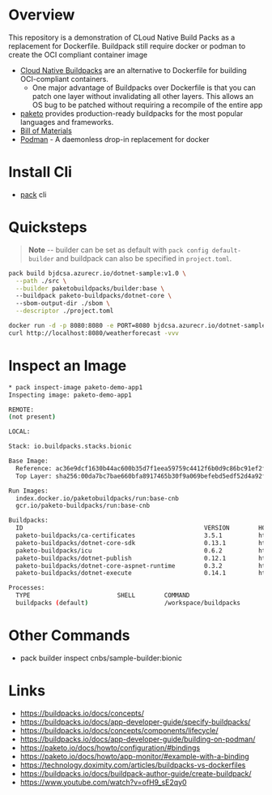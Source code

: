 # Overview

This repository is a demonstration of CLoud Native Build Packs as a replacement for Dockerfile.  Buildpack still require docker or podman to create the OCI compliant container image  
 
* [Cloud Native Buildpacks](https://buildpacks.io) are an alternative to Dockerfile for building OCI-compliant containers.
    * One major advantage of Buildpacks over Dockerfile is that you can patch one layer without invalidating all other layers. This allows an OS bug to be patched without requiring a recompile of the entire app
* [paketo](https://paketo.io/docs/) provides production-ready buildpacks for the most popular languages and frameworks.
* [Bill of Materials](https://paketo.io/docs/concepts/sbom/)
* [Podman](https://podman.io/) - A daemonless drop-in replacement for docker

# Install Cli
* [pack](https://github.com/briandenicola/tooling/blob/main/pack.sh) cli 

# Quicksteps
> **Note** -- builder can be set as default with `pack config default-builder` and buildpack can also be specified in `project.toml`.

```bash
pack build bjdcsa.azurecr.io/dotnet-sample:v1.0 \
  --path ./src \
  --builder paketobuildpacks/builder:base \ 
  --buildpack paketo-buildpacks/dotnet-core \ 
  --sbom-output-dir ./sbom \
  --descriptor ./project.toml

docker run -d -p 8080:8080 -e PORT=8080 bjdcsa.azurecr.io/dotnet-sample:v1.0
curl http://localhost:8080/weatherforecast -vvv
```

# Inspect an Image
```bash
* pack inspect-image paketo-demo-app1
Inspecting image: paketo-demo-app1

REMOTE:
(not present)

LOCAL:

Stack: io.buildpacks.stacks.bionic

Base Image:
  Reference: ac36e9dcf1630b44ac600b35d7f1eea59759c4412f6b0d9c86bc91ef2ff53dd3
  Top Layer: sha256:00da7bc7bae660bfa8917465b30f9a069befebd5edf52d4a92f07e465445c759

Run Images:
  index.docker.io/paketobuildpacks/run:base-cnb
  gcr.io/paketo-buildpacks/run:base-cnb

Buildpacks:
  ID                                                  VERSION        HOMEPAGE
  paketo-buildpacks/ca-certificates                   3.5.1          https://github.com/paketo-buildpacks/ca-certificates
  paketo-buildpacks/dotnet-core-sdk                   0.13.1         https://github.com/paketo-buildpacks/dotnet-core-sdk
  paketo-buildpacks/icu                               0.6.2          https://github.com/paketo-buildpacks/icu
  paketo-buildpacks/dotnet-publish                    0.12.1         https://github.com/paketo-buildpacks/dotnet-publish
  paketo-buildpacks/dotnet-core-aspnet-runtime        0.3.2          https://github.com/paketo-buildpacks/dotnet-core-aspnet-runtime
  paketo-buildpacks/dotnet-execute                    0.14.1         https://github.com/paketo-buildpacks/dotnet-execute

Processes:
  TYPE                        SHELL        COMMAND                      ARGS        WORK DIR
  buildpacks (default)                     /workspace/buildpacks                    /workspace
```

# Other Commands
* pack builder inspect cnbs/sample-builder:bionic

# Links
* https://buildpacks.io/docs/concepts/
* https://buildpacks.io/docs/app-developer-guide/specify-buildpacks/
* https://buildpacks.io/docs/concepts/components/lifecycle/
* https://buildpacks.io/docs/app-developer-guide/building-on-podman/
* https://paketo.io/docs/howto/configuration/#bindings
* https://paketo.io/docs/howto/app-monitor/#example-with-a-binding
* https://technology.doximity.com/articles/buildpacks-vs-dockerfiles
* https://buildpacks.io/docs/buildpack-author-guide/create-buildpack/
* https://www.youtube.com/watch?v=ofH9_sE2qy0
